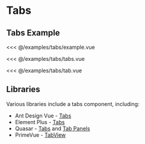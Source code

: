 <script setup>
import TabsExample from './example.vue'
</script>
# Tabs

## Tabs Example

<live-example>
  <tabs-example />
</live-example>

<<< @/examples/tabs/example.vue

<<< @/examples/tabs/tabs.vue

<<< @/examples/tabs/tab.vue

<!--
## Vue Patterns

## Missing Functionality

## Related Components
-->

## Libraries

Various libraries include a tabs component, including:

- Ant Design Vue - [Tabs](https://2x.antdv.com/components/tabs)
- Element Plus - [Tabs](https://element-plus.org/#/en-US/component/tabs)
- Quasar - [Tabs](https://quasar.dev/vue-components/tabs) and [Tab Panels](https://quasar.dev/vue-components/tab-panels)
- PrimeVue - [TabView](https://primefaces.org/primevue/showcase/#/tabview)
